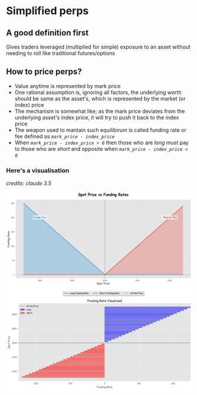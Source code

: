 # Simplified perps

## A good definition first

Gives traders leveraged (multiplied for simple) exposure to an asset without needing to roll like traditional futures/options

## How to price perps?

- Value anytime is represented by mark price
- One rational assumption is, ignoring all factors, the underlying worth should be same as the asset's, which is represented by the market (or index) price
- The mechanism is somewhat like; as the mark price deviates from the underlying asset's index price, it will try to push it back to the index price
- The weapon used to mantain such equilibirum is called funding rate or fee defined as _`mark_price - index_price`_
- When _`mark_price - index_price > 0`_ then those who are _long_ must pay to those who are _short_ and opposite when _`mark_price - index_price < 0`_ 

### Here's a visualisation
_credits: claude 3.5_

<img src="./spot-vs-funding.png" alt="Spot vs Funding" width="800"/>

<img src="./funding-rate-viz.png" alt="Funding Rate Visualization" width="800"/>
